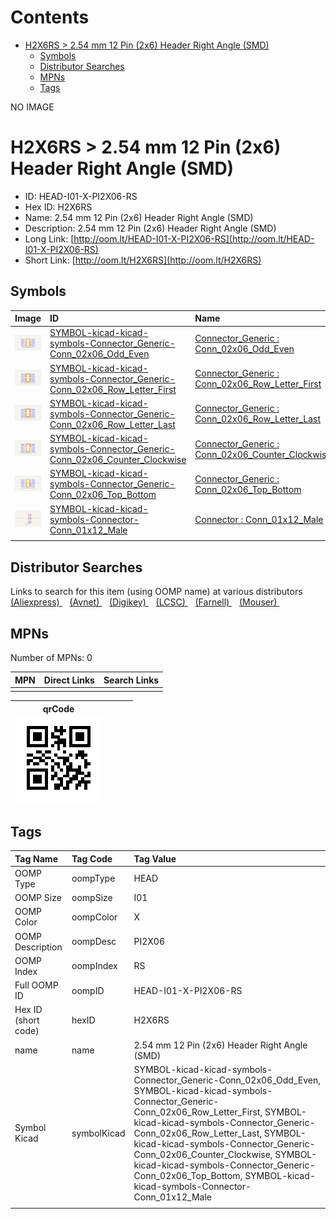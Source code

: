 



Contents
========

* [H2X6RS > 2.54 mm 12 Pin (2x6) Header Right Angle (SMD)](#h2x6rs--254-mm-12-pin-2x6-header-right-angle-smd)
	* [Symbols](#symbols)
	* [Distributor Searches](#distributor-searches)
	* [MPNs](#mpns)
	* [Tags](#tags)
  
NO IMAGE  
# H2X6RS > 2.54 mm 12 Pin (2x6) Header Right Angle (SMD)

- ID: HEAD-I01-X-PI2X06-RS
- Hex ID: H2X6RS
- Name: 2.54 mm 12 Pin (2x6) Header Right Angle (SMD)
- Description: 2.54 mm 12 Pin (2x6) Header Right Angle (SMD)
- Long Link: [http://oom.lt/HEAD-I01-X-PI2X06-RS](http://oom.lt/HEAD-I01-X-PI2X06-RS)
- Short Link: [http://oom.lt/H2X6RS](http://oom.lt/H2X6RS)

## Symbols
  

|Image|ID|Name|
| :--- | :--- | :--- |
|[![](https://raw.githubusercontent.com/oomlout/oomlout_OOMP_eda_V2/main/SYMBOL/kicad/kicad-symbols/Connector_Generic/Conn_02x06_Odd_Even/image_140.png)](https://github.com/oomlout/oomlout_OOMP_eda_V2/tree/main/SYMBOL/kicad/kicad-symbols/Connector_Generic/Conn_02x06_Odd_Even/)|[SYMBOL-kicad-kicad-symbols-Connector_Generic-Conn_02x06_Odd_Even](https://github.com/oomlout/oomlout_OOMP_eda_V2/tree/main/SYMBOL/kicad/kicad-symbols/Connector_Generic/Conn_02x06_Odd_Even/)|[Connector_Generic : Conn_02x06_Odd_Even](https://github.com/oomlout/oomlout_OOMP_eda_V2/tree/main/SYMBOL/kicad/kicad-symbols/Connector_Generic/Conn_02x06_Odd_Even/)|
|[![](https://raw.githubusercontent.com/oomlout/oomlout_OOMP_eda_V2/main/SYMBOL/kicad/kicad-symbols/Connector_Generic/Conn_02x06_Row_Letter_First/image_140.png)](https://github.com/oomlout/oomlout_OOMP_eda_V2/tree/main/SYMBOL/kicad/kicad-symbols/Connector_Generic/Conn_02x06_Row_Letter_First/)|[SYMBOL-kicad-kicad-symbols-Connector_Generic-Conn_02x06_Row_Letter_First](https://github.com/oomlout/oomlout_OOMP_eda_V2/tree/main/SYMBOL/kicad/kicad-symbols/Connector_Generic/Conn_02x06_Row_Letter_First/)|[Connector_Generic : Conn_02x06_Row_Letter_First](https://github.com/oomlout/oomlout_OOMP_eda_V2/tree/main/SYMBOL/kicad/kicad-symbols/Connector_Generic/Conn_02x06_Row_Letter_First/)|
|[![](https://raw.githubusercontent.com/oomlout/oomlout_OOMP_eda_V2/main/SYMBOL/kicad/kicad-symbols/Connector_Generic/Conn_02x06_Row_Letter_Last/image_140.png)](https://github.com/oomlout/oomlout_OOMP_eda_V2/tree/main/SYMBOL/kicad/kicad-symbols/Connector_Generic/Conn_02x06_Row_Letter_Last/)|[SYMBOL-kicad-kicad-symbols-Connector_Generic-Conn_02x06_Row_Letter_Last](https://github.com/oomlout/oomlout_OOMP_eda_V2/tree/main/SYMBOL/kicad/kicad-symbols/Connector_Generic/Conn_02x06_Row_Letter_Last/)|[Connector_Generic : Conn_02x06_Row_Letter_Last](https://github.com/oomlout/oomlout_OOMP_eda_V2/tree/main/SYMBOL/kicad/kicad-symbols/Connector_Generic/Conn_02x06_Row_Letter_Last/)|
|[![](https://raw.githubusercontent.com/oomlout/oomlout_OOMP_eda_V2/main/SYMBOL/kicad/kicad-symbols/Connector_Generic/Conn_02x06_Counter_Clockwise/image_140.png)](https://github.com/oomlout/oomlout_OOMP_eda_V2/tree/main/SYMBOL/kicad/kicad-symbols/Connector_Generic/Conn_02x06_Counter_Clockwise/)|[SYMBOL-kicad-kicad-symbols-Connector_Generic-Conn_02x06_Counter_Clockwise](https://github.com/oomlout/oomlout_OOMP_eda_V2/tree/main/SYMBOL/kicad/kicad-symbols/Connector_Generic/Conn_02x06_Counter_Clockwise/)|[Connector_Generic : Conn_02x06_Counter_Clockwise](https://github.com/oomlout/oomlout_OOMP_eda_V2/tree/main/SYMBOL/kicad/kicad-symbols/Connector_Generic/Conn_02x06_Counter_Clockwise/)|
|[![](https://raw.githubusercontent.com/oomlout/oomlout_OOMP_eda_V2/main/SYMBOL/kicad/kicad-symbols/Connector_Generic/Conn_02x06_Top_Bottom/image_140.png)](https://github.com/oomlout/oomlout_OOMP_eda_V2/tree/main/SYMBOL/kicad/kicad-symbols/Connector_Generic/Conn_02x06_Top_Bottom/)|[SYMBOL-kicad-kicad-symbols-Connector_Generic-Conn_02x06_Top_Bottom](https://github.com/oomlout/oomlout_OOMP_eda_V2/tree/main/SYMBOL/kicad/kicad-symbols/Connector_Generic/Conn_02x06_Top_Bottom/)|[Connector_Generic : Conn_02x06_Top_Bottom](https://github.com/oomlout/oomlout_OOMP_eda_V2/tree/main/SYMBOL/kicad/kicad-symbols/Connector_Generic/Conn_02x06_Top_Bottom/)|
|[![](https://raw.githubusercontent.com/oomlout/oomlout_OOMP_eda_V2/main/SYMBOL/kicad/kicad-symbols/Connector/Conn_01x12_Male/image_140.png)](https://github.com/oomlout/oomlout_OOMP_eda_V2/tree/main/SYMBOL/kicad/kicad-symbols/Connector/Conn_01x12_Male/)|[SYMBOL-kicad-kicad-symbols-Connector-Conn_01x12_Male](https://github.com/oomlout/oomlout_OOMP_eda_V2/tree/main/SYMBOL/kicad/kicad-symbols/Connector/Conn_01x12_Male/)|[Connector : Conn_01x12_Male](https://github.com/oomlout/oomlout_OOMP_eda_V2/tree/main/SYMBOL/kicad/kicad-symbols/Connector/Conn_01x12_Male/)|
||||

## Distributor Searches
  
Links to search for this item (using OOMP name) at various distributors  
[(Aliexpress) ](https://www.aliexpress.com/wholesale?SearchText=11172.54+mm+12+Pin+2x6+Header+Right+Angle+SMD)&nbsp;&nbsp;&nbsp;[(Avnet) ](https://www.avnet.com/shop/us/search/2.54+mm+12+Pin+2x6+Header+Right+Angle+SMD)&nbsp;&nbsp;&nbsp;[(Digikey) ](https://www.digikey.co.uk/en/products/result?s=2.54+mm+12+Pin+2x6+Header+Right+Angle+SMD)&nbsp;&nbsp;&nbsp;[(LCSC) ](https://www.lcsc.com/search?q=2.54+mm+12+Pin+2x6+Header+Right+Angle+SMD)&nbsp;&nbsp;&nbsp;[(Farnell) ](https://uk.farnell.com/search?st=2.54+mm+12+Pin+2x6+Header+Right+Angle+SMD)&nbsp;&nbsp;&nbsp;[(Mouser) ](https://www.mouser.com/c/?q=2.54+mm+12+Pin+2x6+Header+Right+Angle+SMD)&nbsp;&nbsp;&nbsp;
## MPNs
  
Number of MPNs: 0  

|MPN|Direct Links|Search Links|
| :--- | :--- | :--- |
||||
  

|qrCode<br>[![](https://raw.githubusercontent.com/oomlout/oomlout_OOMP_parts_V2/main/HEAD/I01/X/PI2X06/RS/qrCode_140.png)](https://github.com/oomlout/oomlout_OOMP_parts_V2/tree/main/HEAD/I01/X/PI2X06/RS/qrCode.png)||||
| :---: | :---: | :---: | :---: |

## Tags
  

|Tag Name|Tag Code|Tag Value|
| :--- | :--- | :--- |
|OOMP Type|oompType|HEAD|
|OOMP Size|oompSize|I01|
|OOMP Color|oompColor|X|
|OOMP Description|oompDesc|PI2X06|
|OOMP Index|oompIndex|RS|
|Full OOMP ID|oompID|HEAD-I01-X-PI2X06-RS|
|Hex ID (short code)|hexID|H2X6RS|
|name|name|2.54 mm 12 Pin (2x6) Header Right Angle (SMD)|
|Symbol Kicad|symbolKicad|SYMBOL-kicad-kicad-symbols-Connector_Generic-Conn_02x06_Odd_Even, SYMBOL-kicad-kicad-symbols-Connector_Generic-Conn_02x06_Row_Letter_First, SYMBOL-kicad-kicad-symbols-Connector_Generic-Conn_02x06_Row_Letter_Last, SYMBOL-kicad-kicad-symbols-Connector_Generic-Conn_02x06_Counter_Clockwise, SYMBOL-kicad-kicad-symbols-Connector_Generic-Conn_02x06_Top_Bottom, SYMBOL-kicad-kicad-symbols-Connector-Conn_01x12_Male|
||||

